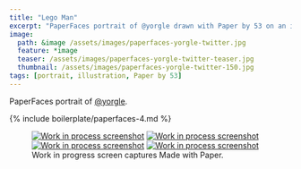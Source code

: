 ```yaml
---
title: "Lego Man"
excerpt: "PaperFaces portrait of @yorgle drawn with Paper by 53 on an iPad."
image: 
  path: &image /assets/images/paperfaces-yorgle-twitter.jpg 
  feature: *image
  teaser: /assets/images/paperfaces-yorgle-twitter-teaser.jpg
  thumbnail: /assets/images/paperfaces-yorgle-twitter-150.jpg
tags: [portrait, illustration, Paper by 53]
---
```


PaperFaces portrait of [@yorgle](http://twitter.com/yorgle).

{% include boilerplate/paperfaces-4.md %}

<figure class="third">
  <a href="/assets/images/paperfaces-yorgle-process-1-lg.jpg"><img src="/assets/images/paperfaces-yorgle-process-1-600.jpg" alt="Work in process screenshot"></a>
  <a href="/assets/images/paperfaces-yorgle-process-2-lg.jpg"><img src="/assets/images/paperfaces-yorgle-process-2-600.jpg" alt="Work in process screenshot"></a>
  <a href="/assets/images/paperfaces-yorgle-process-3-lg.jpg"><img src="/assets/images/paperfaces-yorgle-process-3-600.jpg" alt="Work in process screenshot"></a>
  <a href="/assets/images/paperfaces-yorgle-process-4-lg.jpg"><img src="/assets/images/paperfaces-yorgle-process-4-600.jpg" alt="Work in process screenshot"></a>
  <figcaption>Work in progress screen captures Made with Paper.</figcaption>
</figure>
